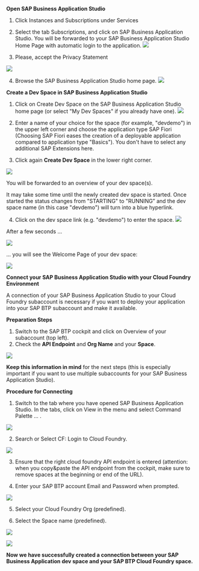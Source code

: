 
**Open SAP Business Application Studio**

1. Click Instances and Subscriptions under Services

2. Select the tab Subscriptions, and click on SAP Business Application Studio. You will be forwarded to your SAP Business Application Studio Home Page with automatic login to the application.
![](/images/Open_BAS.png)

3. Please, accept the Privacy Statement

![](/images/BAS_Privacy_Statment.png)

4. Browse the SAP Business Application Studio home page.
![](/images/Browse_BAS.png)


**Create a Dev Space in SAP Business Application Studio**

1. Click on Create Dev Space on the SAP Business Application Studio home page (or select "My Dev Spaces" if you already have one).
![](/images/Create_Dev_Space.png)


2. Enter a name of your choice for the space (for example, "devdemo") in the upper left corner and choose the application type SAP Fiori (Choosing SAP Fiori eases the creation of a deployable application compared to application type "Basics"). You don't have to select any additional SAP Extensions here. 

3. Click again **Create Dev Space** in the lower right corner. 

 ![](/images/Create_New_Dev_Space.png)

You will be forwarded to an overview of your dev space(s).

It may take some time until the newly created dev space is started. Once started the status changes from "STARTING" to "RUNNING” and the dev space name (in this case "devdemo") will turn into a blue hyperlink.

4. Click on the dev space link (e.g. "devdemo") to enter the space.
 ![](/images/Start_Devspace.png)

After a few seconds ...

 ![](/images/Start_BAS.png)

... you will see the Welcome Page of your dev space:

 ![](/images/BAS_initial.png)

**Connect your SAP Business Application Studio with your Cloud Foundry Environment**

A connection of your SAP Business Application Studio to your Cloud Foundry subaccount is necessary if you want to deploy your application into your SAP BTP subaccount and make it available. 

**Preparation Steps** 

1. Switch to the SAP BTP cockpit and click on Overview of your subaccount (top left).
2. Check the **API Endpoint** and **Org Name** and your **Space**.

 ![](/images/API_Endpoint.png)
 

**Keep this information in mind** for the next steps (this is especially important if you want to use multiple subaccounts for your SAP Business Application Studio).

 

**Procedure for Connecting**

1. Switch to the tab where you have opened SAP Business Application Studio. In the tabs, click on View in the menu and select Command Palette ... .

 ![](/images/Command_Palette.png)

2. Search or Select CF: Login to Cloud Foundry.

 ![](/images/Login_CF.png)
 
3. Ensure that the right cloud foundry API endpoint is entered (attention: when you copy&paste the API endpoint from the cockpit, make sure to remove spaces at the beginning or end of the URL).

4. Enter your SAP BTP account Email and Password when prompted. 

 ![](/images/Enter_email.png)

5. Select your Cloud Foundry Org (predefined).

6. Select the Space name (predefined).

 ![](/images/CF_Target.png)

 ![](/images/Logged_in.png)

**Now we have successfully created a connection between your SAP Business Application dev space and your SAP BTP Cloud Foundry space.**
 

 

